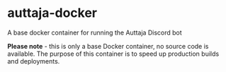 # auttaja-docker
A base docker container for running the Auttaja Discord bot

**Please note** - this is only a base Docker container, no source code is available.  The purpose of this container is to speed up production builds and deployments.
